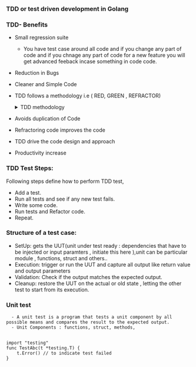 ### TDD or test driven development in Golang

### TDD- Benefits 
 - Small regression suite
     - You have test case around all code and if you change any part of 
       code and if you chnage any part of code for a new feature you will 
       get advanced feeback incase something in code code.

 - Reduction in Bugs
 - Cleaner and Simple Code
 - TDD follows a methodology i.e ( RED, GREEN , REFRACTOR)     
     <details>
     <summary>TDD methodology</summary>

    | methodology          | Desc                                                       |
    | -------------------- | ---------------------------------------------------------- |
    | `RED`                | Write a test case that gives error.                        |
    | `GREEN`              | Do changes to code to make the test case pass.             |
    | `REFRACTOR`          | If need some Refractoring do it here.                      |
     </details>
 - Avoids duplication of Code
 - Refractoring code improves the code
 - TDD drive the code design and approach
 - Productivity increase


### TDD Test Steps: 
Following steps define how to perform TDD test,

 - Add a test.
 - Run all tests and see if any new test fails.
 - Write some code.
 - Run tests and Refactor code.
 - Repeat.

### Structure of a test case:
 - SetUp: gets the UUT(unit under test ready : dependencies that have to be injected or input paramters , initiate this here ),unit can be particular module , functions, struct and others..
 - Execution: trigger or run the UUT and capture all output like return value and output parameters
 - Validation: Check if the output matches the expected output.
 - Cleanup: restore the UUT on the actual or old state , letting the other test to start from its execution.


### Unit test 
      - A unit test is a program that tests a unit component by all possible means and compares the result to the expected output.
      - Unit Components : functions, struct, methods,

```unit test sample

import "testing"
func TestAbc(t *testing.T) {
    t.Error() // to indicate test failed
}

```      
